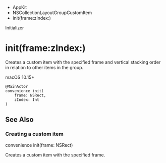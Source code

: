 

- AppKit
- NSCollectionLayoutGroupCustomItem
-  init(frame:zIndex:) 

Initializer

# init(frame:zIndex:)

Creates a custom item with the specified frame and vertical stacking order in relation to other items in the group.

macOS 10.15+

``` source
@MainActor
convenience init(
    frame: NSRect,
    zIndex: Int
)
```

## See Also

### Creating a custom item

convenience init(frame: NSRect)

Creates a custom item with the specified frame.

